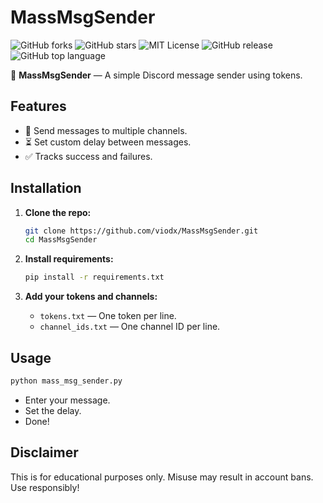 # MassMsgSender

![GitHub forks](https://img.shields.io/github/forks/viodx/MassMsgSender?logo=github&style=for-the-badge)
![GitHub stars](https://img.shields.io/github/stars/viodx/MassMsgSender?color=yellow&style=for-the-badge)
![MIT License](https://img.shields.io/badge/License-MIT-blue.svg?style=for-the-badge)
![GitHub release](https://img.shields.io/github/v/release/viodx/MassMsgSender?color=orange&style=for-the-badge)
![GitHub top language](https://img.shields.io/github/languages/top/viodx/MassMsgSender?logo=javascript&style=for-the-badge)

🚀 **MassMsgSender** — A simple Discord message sender using tokens.

## Features

- 📩 Send messages to multiple channels.
- ⏳ Set custom delay between messages.
- ✅ Tracks success and failures.

## Installation

1. **Clone the repo:**
    ```bash
    git clone https://github.com/viodx/MassMsgSender.git
    cd MassMsgSender
    ```

2. **Install requirements:**
    ```bash
    pip install -r requirements.txt
    ```

3. **Add your tokens and channels:**
    - `tokens.txt` — One token per line.
    - `channel_ids.txt` — One channel ID per line.

## Usage

```bash
python mass_msg_sender.py
```

- Enter your message.
- Set the delay.
- Done!

## Disclaimer

This is for educational purposes only. Misuse may result in account bans. Use responsibly!

